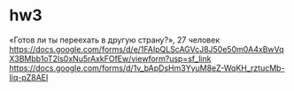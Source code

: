 # hw3
«Готов ли ты переехать в другую страну?», 27 человек
https://docs.google.com/forms/d/e/1FAIpQLScAGVcJ8J50e50m0A4xBwVqX3BMbb1oT2Is0xNu5rAxkFOfEw/viewform?usp=sf_link
https://docs.google.com/forms/d/1v_bApDsHm3YyuM8eZ-WqKH_rztucMb-Iiq-pZ8AEI
